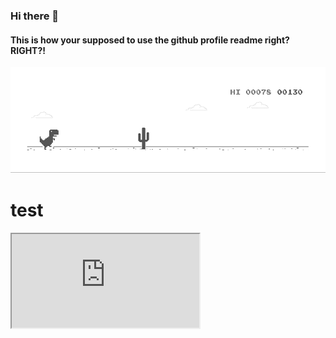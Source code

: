 ### Hi there 🐐
#### This is how your supposed to use the github profile readme right? RIGHT?!
![image](https://github.com/gareth-johnstone/gareth-johnstone/blob/master/dino.gif)

<h1>test</h1>
<iframe src='https://iqx.co.uk/'></iframe>
